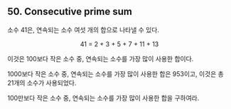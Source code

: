 ## 50. Consecutive prime sum

소수 41은, 연속되는 소수 여섯 개의 합으로 나타낼 수 있다.

<p align="center">
  41 = 2 + 3 + 5 + 7 + 11 + 13
</p>

이것은 100보다 작은 소수 중, 연속되는 소수를 가장 많이 사용한 합이다.

1000보다 작은 소수 중, 연속되는 소수를 가장 많이 사용한 합은 953이고, 이것은 총 21개의 소수가 사용되었다.

100만보다 작은 소수 중, 연속되는 소수를 가장 많이 사용한 합을 구하여라.

